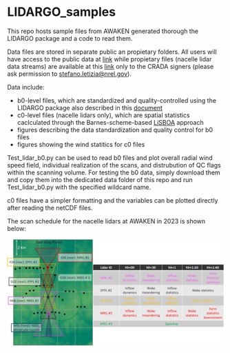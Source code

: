 # LIDARGO_samples
This repo hosts sample files from AWAKEN generated thorough the LIDARGO package and a code to read them.

Data files are stored in separate public an propietary folders. All users will have access to the public data at [link](https://app.box.com/s/egvd3vdxd2gevsqgcnoxwuvpkjdvpsl5) while propietary files (nacelle lidar data streams) are available at this [link](https://nrel.app.box.com/folder/265053402407) only to the CRADA signers (please ask permission to stefano.letizia@nrel.gov). 

Data include:
- b0-level files, which are standardized and quality-controlled using the LIDARGO package also described in this [document](https://github.com/StefanoWind/LIDARGO_samples/blob/main/docs/240502_LIDARGO.pdf)
- c0-level files (nacelle lidars only), which are spatial statistics caclculated through the Barnes-scheme-based [LiSBOA](https://amt.copernicus.org/articles/14/2065/2021/) approach
- figures describing the data standardization and quality control for b0 files
- figures showing the wind statitics for c0 files
  
Test_lidar_b0.py can be used to read b0 files and plot overall radial wind speed field, individual realization of the scans, and distrubution of QC flags within the scanning volume. For testing the b0 data, simply download them and copy them into the dedicated data folder of this repo and run Test_lidar_b0.py with the specified wildcard name.

c0 files have a simpler formatting and the variables can be plotted directly after reading the netCDF files.

The scan schedule for the nacelle lidars at AWAKEN in 2023 is shown below:

![Scan schedule of nacelle-mpunted scanning lidars at AWAKEN in 2023](https://github.com/StefanoWind/LIDARGO_samples/blob/main/docs/AWAKEN_nacelle_lidars_2023.jpg)
